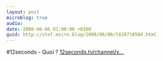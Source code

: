 ```yaml
---
layout: post
microblog: true
audio: 
date: 2008-06-06 01:00:00 +0100
guid: http://xtof.micro.blog/2008/06/06/t828719584.html
---
```

#12seconds - Quoi ? [12seconds.tv/channel/x...](http://12seconds.tv/channel/xtof/1726)
